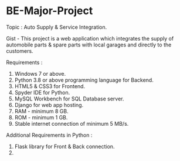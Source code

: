 # BE-Major-Project
Topic : Auto Supply & Service Integration.

Gist - 
This project is a web application which integrates the supply of automobile parts & spare parts with local garages and directly to the customers.

Requirements : 
1) Windows 7 or above.
2) Python 3.8 or above programming language for Backend.
3) HTML5 & CSS3 for Frontend.
4) Spyder IDE for Python.
5) MySQL Workbench for SQL Database server.
6) Django for web app hosting.
7) RAM - minimum 8 GB.
8) ROM - minimum 1 GB.
9) Stable internet connection of minimum 5 MB/s.

Additional Requirements in Python : 
1) Flask library for Front & Back connection.
2) 
